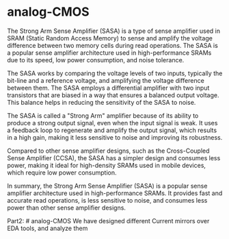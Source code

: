 # analog-CMOS
The Strong Arm Sense Amplifier (SASA) is a type of sense amplifier used in SRAM (Static Random Access Memory) to sense and amplify the voltage difference between two memory cells during read operations. The SASA is a popular sense amplifier architecture used in high-performance SRAMs due to its speed, low power consumption, and noise tolerance.

The SASA works by comparing the voltage levels of two inputs, typically the bit-line and a reference voltage, and amplifying the voltage difference between them. The SASA employs a differential amplifier with two input transistors that are biased in a way that ensures a balanced output voltage. This balance helps in reducing the sensitivity of the SASA to noise.

The SASA is called a "Strong Arm" amplifier because of its ability to produce a strong output signal, even when the input signal is weak. It uses a feedback loop to regenerate and amplify the output signal, which results in a high gain, making it less sensitive to noise and improving its robustness.

Compared to other sense amplifier designs, such as the Cross-Coupled Sense Amplifier (CCSA), the SASA has a simpler design and consumes less power, making it ideal for high-density SRAMs used in mobile devices, which require low power consumption.

In summary, the Strong Arm Sense Amplifier (SASA) is a popular sense amplifier architecture used in high-performance SRAMs. It provides fast and accurate read operations, is less sensitive to noise, and consumes less power than other sense amplifier designs.



Part2: # analog-CMOS
We have designed different Current mirrors over EDA tools, and analyze them

